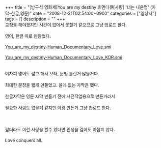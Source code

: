+++
title = "[방구석 영화제]You are my destiny 휴먼다큐[사랑] '너는 내운명' (자막-한글,영문)"
date = "2008-12-21T02:54:00+0900"
categories = ["일상사"]
tags = []
description = ""
+++
<span class="copyright_entry" style="display:block;" title="[방구석 영화제]You are my destiny 휴먼다큐[사랑] '너는 내운명' (자막-한글,영문)@@**@@http://shed.egloos.com/1850485"></span>교정을 해야겠지만 시간이 없어서 못할거 같으므로 그냥 업로드 한다.
<br>
<br>영어, 한글 따로 만들었다.
<br>
<br>
<a href="/attachment/You_are_my_destiny-Human_Documentary_Love.smi">You_are_my_destiny-Human_Documentary_Love.smi</a>
<br>
<br>
<a href="/attachment/You_are_my_destiny-Human_Documentary_Love_KOR.smi">You_are_my_destiny-Human_Documentary_Love_KOR.smi</a>
<br>
<br>
<br>어차피 영어도 짧고 해서 오타, 문법 틀린거 많을거다.
<br>
<br>최대한 문장을 짧게 만들었고. 쓸데 없는 자막은 뺐다.
<br>
<br>한글자막은 영문 자막 만들기 전에 사전작업용으로 만든거라서
<br>
<br>필요한 사람도 없을거 같지만 이왕 만든거 그냥 업로드 한다.
<br>
<br>
<br>
<br>짧더라도 이런 사랑을 할수 있다면 인생을 걸어도 아깝지 않다.
<br>
<br>Love conquers all. 
<!--
       <rdf:RDF xmlns:rdf="http://www.w3.org/1999/02/22-rdf-syntax-ns#"
		    xmlns:dc="http://purl.org/dc/elements/1.1/"
		    xmlns:trackback="http://madskills.com/public/xml/rss/module/trackback/">
       <rdf:Description
	        rdf:about="http://shed.egloos.com/1850485"
	        dc:identifier="http://shed.egloos.com/1850485"
	        dc:title="[방구석 영화제]You are my destiny 휴먼다큐[사랑] '너는 내운명' (자막-한글,영문)"
	        trackback:ping="http://shed.egloos.com/tb/1850485"/>
       </rdf:RDF>
       -->

<ul></ul>
